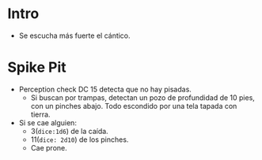 # Intro
- Se escucha más fuerte el cántico. 

# Spike Pit
- Perception check DC 15 detecta que no hay pisadas.
	- Si buscan por trampas, detectan un pozo de profundidad de 10 pies, con un pinches abajo. Todo escondido por una tela tapada con tierra.
- Si se cae alguien:
	- 3(`dice:1d6`) de la caída.
	- 11(`dice: 2d10`) de los pinches.
	- Cae prone.